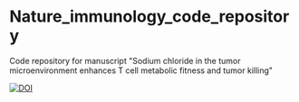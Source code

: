 # Nature_immunology_code_repository
Code repository for manuscript "Sodium chloride in the tumor microenvironment enhances T cell metabolic fitness and tumor killing"


[![DOI](https://zenodo.org/badge/635774562.svg)](https://zenodo.org/doi/10.5281/zenodo.12201092)
